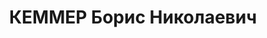 ---
title: КЕММЕР Борис Николаевич
description: "Род. в 1880, Пензенская губ., г. Чембар, русский, обр.: окончил Технологический\
  \ институт в Петербурге, б/п. Проживал: г. Новочеркасск, Спартаковский пр., д. 35.\
  \ Зав. кафедрой технологии силикатов Новочеркасского индустриального института \n\
  \  Арестован 04.07.1937. Обв. по ст. ст. 58-1а-7-8-9-11 УК РСФСР как участник \"\
  контрреволюционной казачьей организации\". Приговор: выездная сессия ВК ВС СССР\
  \ в г. Ростов-на-Дону, 14.12.1937 – ВМН. Расстрелян 14.12.1937, г.Ростов-на-Дону"
---